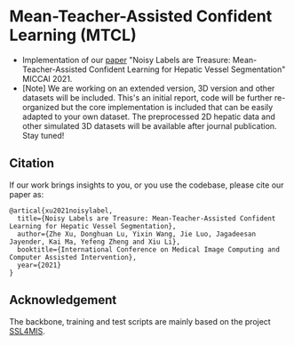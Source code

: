 # Mean-Teacher-Assisted Confident Learning (MTCL)
- Implementation of our [paper](https://link.springer.com/chapter/10.1007/978-3-030-87193-2_1) "Noisy Labels are Treasure: Mean-Teacher-Assisted Confident Learning for Hepatic Vessel Segmentation" MICCAI 2021.    
- [Note] We are working on an extended version, 3D version and other datasets will be included. This's an initial report, code will be further re-organized but the core implementation is included that can be easily adapted to your own dataset. The preprocessed 2D hepatic data and other simulated 3D datasets will be available after journal publication. Stay tuned!


## Citation
If our work brings insights to you, or you use the codebase, please cite our paper as:
```
@artical{xu2021noisylabel,
  title={Noisy Labels are Treasure: Mean-Teacher-Assisted Confident Learning for Hepatic Vessel Segmentation},
  author={Zhe Xu, Donghuan Lu, Yixin Wang, Jie Luo, Jagadeesan Jayender, Kai Ma, Yefeng Zheng and Xiu Li},
  booktitle={International Conference on Medical Image Computing and Computer Assisted Intervention},
  year={2021}
}
```

## Acknowledgement
The backbone, training and test scripts are mainly based on the project [SSL4MIS](https://github.com/HiLab-git/SSL4MIS).    
